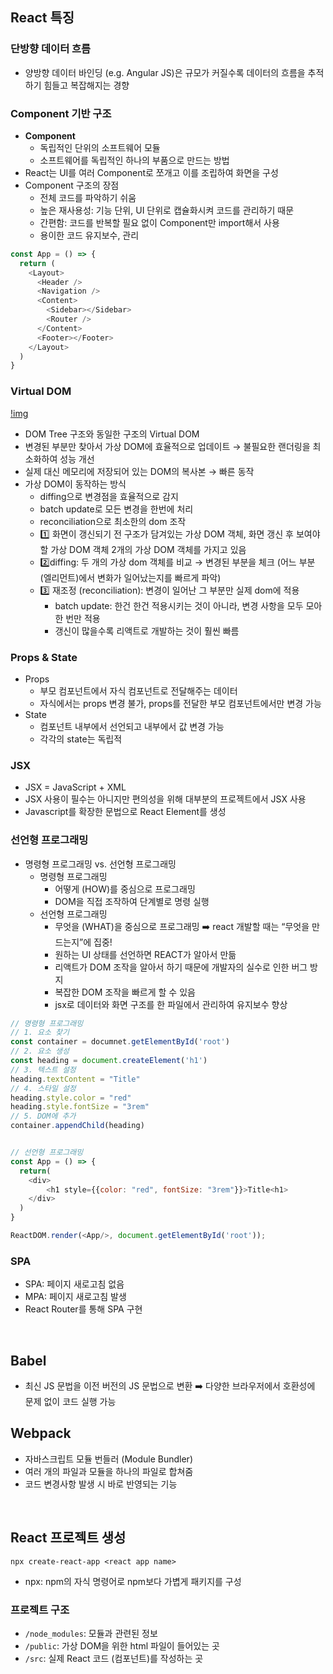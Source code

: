 ## React 특징
### 단방향 데이터 흐름
- 양방향 데이터 바인딩 (e.g. Angular JS)은 규모가 커질수록 데이터의 흐름을 추적하기 힘들고 복잡해지는 경향
### Component 기반 구조
- **Component** 
  - 독립적인 단위의 소프트웨어 모듈
  - 소프트웨어를 독립적인 하나의 부품으로 만드는 방법
- React는 UI를 여러 Component로 쪼개고 이를 조립하여 화면을 구성
- Component 구조의 장점
  - 전체 코드를 파악하기 쉬움
  - 높은 재사용성: 기능 단위, UI 단위로 캡슐화시켜 코드를 관리하기 때문
  - 간편함: 코드를 반복할 필요 없이 Component만 import해서 사용
  - 용이한 코드 유지보수, 관리
```javascript
const App = () => {
  return (
    <Layout>
      <Header />
      <Navigation />
      <Content>
        <Sidebar></Sidebar>
        <Router />
      </Content>
      <Footer></Footer>
    </Layout>
  )
}
```
### Virtual DOM
[!img](https://velog.velcdn.com/images/dongjun187/post/d87f9425-b92b-4a96-8a53-d55fd87dbbc6/image.png)
- DOM Tree 구조와 동일한 구조의 Virtual DOM
- 변경된 부분만 찾아서 가상 DOM에 효율적으로 업데이트 → 불필요한 랜더링을 최소화하여 성능 개선 
- 실제 대신 메모리에 저장되어 있는 DOM의 복사본 → 빠른 동작
- 가상 DOM이 동작하는 방식
  - diffing으로 변경점을 효율적으로 감지
  - batch update로 모든 변경을 한번에 처리
  - reconciliation으로 최소한의 dom 조작
  - 1️⃣ 화면이 갱신되기 전 구조가 담겨있는 가상 DOM 객체, 화면 갱신 후 보여야 할 가상 DOM 객체 2개의 가상 DOM 객체를 가지고 있음 
  - 2️⃣diffing: 두 개의 가상 dom 객체를 비교 → 변경된 부분을 체크 (어느 부분 (엘리먼트)에서 변화가 일어났는지를 빠르게 파악) 
  - 3️⃣ 재조정 (reconciliation): 변경이 일어난 그 부분만 실제 dom에 적용 
    - batch update: 한건 한건 적용시키는 것이 아니라, 변경 사항을 모두 모아 한 번만 적용
    - 갱신이 많을수록 리액트로 개발하는 것이 훨씬 빠름
### Props & State
- Props
  - 부모 컴포넌트에서 자식 컴포넌트로 전달해주는 데이터
  - 자식에서는 props 변경 불가, props를 전달한 부모 컴포넌트에서만 변경 가능
- State
  - 컴포넌트 내부에서 선언되고 내부에서 값 변경 가능
  - 각각의 state는 독립적
### JSX
- JSX = JavaScript + XML
- JSX 사용이 필수는 아니지만 편의성을 위해 대부분의 프로젝트에서 JSX 사용 
- Javascript를 확장한 문법으로 React Element를 생성 
### 선언형 프로그래밍
- 명령형 프로그래밍 vs. 선언형 프로그래밍
  - 명령형 프로그래밍
    - 어떻게 (HOW)를 중심으로 프로그래밍
    - DOM을 직접 조작하여 단계별로 명령 실행 
  - 선언형 프로그래밍
    - 무엇을 (WHAT)을 중심으로 프로그래밍 ➡️ react 개발할 때는 “무엇을 만드는지”에 집중!
    - 원하는 UI 상태를 선언하면 REACT가 알아서 만듦
    - 리액트가 DOM 조작을 알아서 하기 때문에 개발자의 실수로 인한 버그 방지 
    - 복잡한 DOM 조작을 빠르게 할 수 있음
    - jsx로 데이터와 화면 구조를 한 파일에서 관리하여 유지보수 향상 
```javascript
// 명령형 프로그래밍
// 1. 요소 찾기
const container = documnet.getElementById('root')
// 2. 요소 생성
const heading = document.createElement('h1')
// 3. 텍스트 설정
heading.textContent = "Title"
// 4. 스타일 설정
heading.style.color = "red"
heading.style.fontSize = "3rem"
// 5. DOM에 추가
container.appendChild(heading)


// 선언형 프로그래밍
const App = () => {
  return(
    <div>
	    <h1 style={{color: "red", fontSize: "3rem"}}>Title<h1>
    </div>
  )
}

ReactDOM.render(<App/>, document.getElementById('root'));
```
### SPA
- SPA: 페이지 새로고침 없음
- MPA: 페이지 새로고침 발생
- React Router를 통해 SPA 구현 
<br/>

## Babel
- 최신 JS 문법을 이전 버전의 JS 문법으로 변환 ➡️ 다양한 브라우저에서 호환성에 문제 없이 코드 실행 가능

## Webpack
- 자바스크립트 모듈 번들러 (Module Bundler)
- 여러 개의 파일과 모듈을 하나의 파일로 합쳐줌
- 코드 변경사항 발생 시 바로 반영되는 기능 
<br/>

## React 프로젝트 생성
`npx create-react-app <react app name>`
- npx: npm의 자식 명령어로 npm보다 가볍게 패키지를 구성 
### 프로젝트 구조
- `/node_modules`: 모듈과 관련된 정보
- `/public`: 가상 DOM을 위한 html 파일이 들어있는 곳
- `/src`: 실제 React 코드 (컴포넌트)를 작성하는 곳